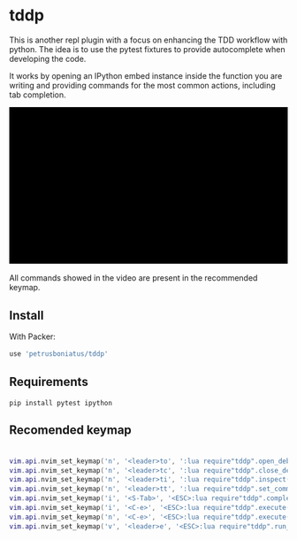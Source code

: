 # tddp

This is another repl plugin with a focus on enhancing the TDD
workflow with python. The idea is to use the pytest fixtures
to provide autocomplete when developing the code.

It works by opening an IPython embed instance inside the function 
you are writing and providing commands for the most common actions, 
including tab completion.

![tddp usage](./doc/readme_show.gif)

All commands showed in the video are present in the recommended 
keymap.

## Install

With Packer:
```lua
use 'petrusboniatus/tddp'
```

## Requirements
```shell
pip install pytest ipython
```

## Recomended keymap
```lua

vim.api.nvim_set_keymap('n', '<leader>to', ':lua require"tddp".open_debug_term()<cr>', {noremap = true})
vim.api.nvim_set_keymap('n', '<leader>tc', ':lua require"tddp".close_debug_term()<cr>', {noremap = true})
vim.api.nvim_set_keymap('n', '<leader>ti', ':lua require"tddp".inspect()<cr>', {noremap = true})
vim.api.nvim_set_keymap('n', '<leader>tt', ':lua require"tddp".set_command_to_test_of_current_line()<cr>', {noremap = true})
vim.api.nvim_set_keymap('i', '<S-Tab>', '<ESC>:lua require"tddp".complete()<cr>A', {noremap = true})
vim.api.nvim_set_keymap('i', '<C-e>', '<ESC>:lua require"tddp".execute()<cr>A<Cr>', {noremap = true})
vim.api.nvim_set_keymap('n', '<C-e>', '<ESC>:lua require"tddp".execute()<cr>j', {noremap = true})
vim.api.nvim_set_keymap('v', '<leader>e', '<ESC>:lua require"tddp".run_selected_text()<cr>', {noremap = true})

```
